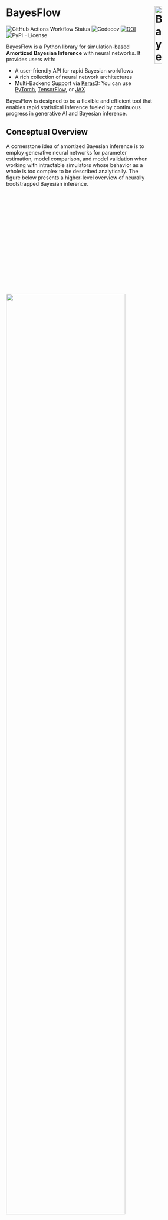 # BayesFlow <img src="img/bayesflow_hex.png" style="float: right; width: 20%; height: 20%;" align="right" alt="BayesFlow Logo" />
![GitHub Actions Workflow Status](https://img.shields.io/github/actions/workflow/status/stefanradev93/bayesflow/tests.yaml?style=for-the-badge&label=Tests)
![Codecov](https://img.shields.io/codecov/c/github/stefanradev93/bayesflow/streamlined-backend?style=for-the-badge)
[![DOI](https://img.shields.io/badge/DOI-10.21105%2Fjoss.05702-blue?style=for-the-badge)](https://doi.org/10.21105/joss.05702)
![PyPI - License](https://img.shields.io/pypi/l/bayesflow?style=for-the-badge)

BayesFlow is a Python library for simulation-based **Amortized Bayesian Inference** with neural networks.
It provides users with:

- A user-friendly API for rapid Bayesian workflows
- A rich collection of neural network architectures
- Multi-Backend Support via [Keras3](https://keras.io/keras_3/): You can use [PyTorch](https://github.com/pytorch/pytorch), [TensorFlow](https://github.com/tensorflow/tensorflow), or [JAX](https://github.com/google/jax)

BayesFlow is designed to be a flexible and efficient tool that enables rapid statistical inference
fueled by continuous progress in generative AI and Bayesian inference.

## Conceptual Overview

A cornerstone idea of amortized Bayesian inference is to employ generative
neural networks for parameter estimation, model comparison, and model validation
when working with intractable simulators whose behavior as a whole is too
complex to be described analytically. The figure below presents a higher-level
overview of neurally bootstrapped Bayesian inference.

<img src="https://github.com/stefanradev93/BayesFlow/blob/master/img/high_level_framework.png?raw=true" width=80% height=80%>


## Disclaimer

This is the current dev version of BayesFlow, which constitutes a complete refactor of the library built on Keras 3. This way, you can now use any of the major deep learning libraries as backend for BayesFlow. The refactor is still work in progress with some of the advanced features not yet implemented. We are actively working on them and promise to catch up soon.

If you encounter any issues, please don't hesitate to open an issue here on [Github](https://github.com/stefanradev93/BayesFlow/issues) or ask questions on our [Discourse Forums](https://discuss.bayesflow.org/).

## Install

### Backend

First, install one machine learning backend of choice. Note that BayesFlow **will not run** without a backend.

[Install JAX](https://jax.readthedocs.io/en/latest/installation.html)
[Install PyTorch](https://pytorch.org/get-started/locally/)
[Install TensorFlow](https://www.tensorflow.org/install)

If you are new to machine learning and don't know which one to use, we recommend PyTorch to get started.

Once installed, [set the backend environment variable as required by keras.](https://keras.io/getting_started/#configuring-your-backend)

If you use conda, you can alternatively set this individually for each environment in your terminal:

```bash
conda env config vars set KERAS_BACKEND=torch
```

This way, you also don't have to manually set the backend every time you are starting Python to use BayesFlow.

### Using pip

You can install the dev version with pip:

```bash
pip install git+https://github.com/stefanradev93/bayesflow@dev
```

### Using Conda (coming soon)

The dev version is not conda-installable yet.

### From Source

If you want to contribute to BayesFlow, we recommend installing the dev branch from source:

```bash
git clone -b dev git@github.com:stefanradev93/bayesflow.git
cd <local-path-to-bayesflow-repository>
conda env create --file environment.yaml --name bayesflow
```

## Getting Started

Check out some of our walk-through notebooks below. We are actively working on porting all notebooks to the new interface so more will be available soon!

1. [Two moons toy example with flow matching](examples/TwoMoons_FlowMatching.ipynb)

## Documentation \& Help

Documentation is available at https://bayesflow.org. Please use the [BayesFlow Forums](https://discuss.bayesflow.org/) for any BayesFlow-related questions and discussions, and [GitHub Issues](https://github.com/stefanradev93/BayesFlow/issues) for bug reports and feature requests.

## Citing BayesFlow

You can cite BayesFlow along the lines of:

- We approximated the posterior with neural posterior estimation and learned summary statistics (NPE; Radev et al., 2020), as implemented in the BayesFlow software for amortized Bayesian workflows (Radev et al., 2023a).
- We approximated the likelihood with neural likelihood estimation (NLE; Papamakarios et al., 2019) without hand-crafted summary statistics, as implemented in the BayesFlow software for amortized Bayesian workflows (Radev et al., 2023b).
- We performed simultaneous posterior and likelihood estimation with jointly amortized neural approximation (JANA; Radev et al., 2023a), as implemented in the BayesFlow software for amortized Bayesian workflows (Radev et al., 2023b).

1. Radev, S. T., Schmitt, M., Schumacher, L., Elsemüller, L., Pratz, V., Schälte, Y., Köthe, U., & Bürkner, P.-C. (2023a). BayesFlow: Amortized Bayesian workflows with neural networks. *The Journal of Open Source Software, 8(89)*, 5702.([arXiv](https://arxiv.org/abs/2306.16015))([JOSS](https://joss.theoj.org/papers/10.21105/joss.05702))
2. Radev, S. T., Mertens, U. K., Voss, A., Ardizzone, L., Köthe, U. (2020). BayesFlow: Learning complex stochastic models with invertible neural networks. *IEEE Transactions on Neural Networks and Learning Systems, 33(4)*, 1452-1466. ([arXiv](https://arxiv.org/abs/2003.06281))([IEEE TNNLS](https://ieeexplore.ieee.org/document/9298920))
3. Radev, S. T., Schmitt, M., Pratz, V., Picchini, U., Köthe, U., & Bürkner, P.-C. (2023b). JANA: Jointly amortized neural approximation of complex Bayesian models. *Proceedings of the Thirty-Ninth Conference on Uncertainty in Artificial Intelligence, 216*, 1695-1706. ([arXiv](https://arxiv.org/abs/2302.09125))([PMLR](https://proceedings.mlr.press/v216/radev23a.html))

**BibTeX:**

```
@article{bayesflow_2023_software,
  title = {{BayesFlow}: Amortized {B}ayesian workflows with neural networks},
  author = {Radev, Stefan T. and Schmitt, Marvin and Schumacher, Lukas and Elsemüller, Lasse and Pratz, Valentin and Schälte, Yannik and Köthe, Ullrich and Bürkner, Paul-Christian},
  journal = {Journal of Open Source Software},
  volume = {8},
  number = {89},
  pages = {5702},
  year = {2023}
}

@article{bayesflow_2020_original,
  title = {{BayesFlow}: Learning complex stochastic models with invertible neural networks},
  author = {Radev, Stefan T. and Mertens, Ulf K. and Voss, Andreas and Ardizzone, Lynton and K{\"o}the, Ullrich},
  journal = {IEEE transactions on neural networks and learning systems},
  volume = {33},
  number = {4},
  pages = {1452--1466},
  year = {2020}
}

@inproceedings{bayesflow_2023_jana,
  title = {{JANA}: Jointly amortized neural approximation of complex {B}ayesian models},
  author = {Radev, Stefan T. and Schmitt, Marvin and Pratz, Valentin and Picchini, Umberto and K\"othe, Ullrich and B\"urkner, Paul-Christian},
  booktitle = {Proceedings of the Thirty-Ninth Conference on Uncertainty in Artificial Intelligence},
  pages = {1695--1706},
  year = {2023},
  volume = {216},
  series = {Proceedings of Machine Learning Research},
  publisher = {PMLR}
}
```

## Acknowledgments

This project is currently managed by researchers from Rensselaer Polytechnic Institute, TU Dortmund University, and Heidelberg University. It is partially funded by the Deutsche Forschungsgemeinschaft (DFG, German Research Foundation, Project 528702768). The project is further supported by Germany's Excellence Strategy -- EXC-2075 - 390740016 (Stuttgart Cluster of Excellence SimTech) and EXC-2181 - 390900948 (Heidelberg Cluster of Excellence STRUCTURES), as well as the Informatics for Life initiative funded by the Klaus Tschira Foundation.

